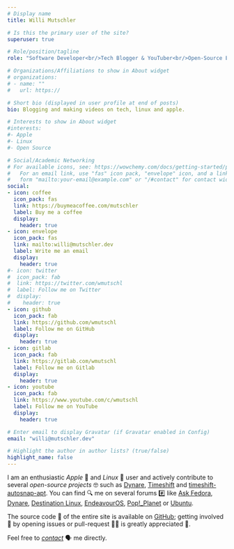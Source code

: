 ```yaml
---
# Display name
title: Willi Mutschler

# Is this the primary user of the site?
superuser: true

# Role/position/tagline
role: "Software Developer<br/>Tech Blogger & YouTuber<br/>Open-Source Enthusiast"

# Organizations/Affiliations to show in About widget
# organizations:
# - name: ""
#   url: https://

# Short bio (displayed in user profile at end of posts)
bio: Blogging and making videos on tech, linux and apple.

# Interests to show in About widget
#interests:
#- Apple
#- Linux
#- Open Source

# Social/Academic Networking
# For available icons, see: https://wowchemy.com/docs/getting-started/page-builder/#icons
#   For an email link, use "fas" icon pack, "envelope" icon, and a link in the
#   form "mailto:your-email@example.com" or "/#contact" for contact widget.
social:
- icon: coffee
  icon_pack: fas
  link: https://buymeacoffee.com/mutschler
  label: Buy me a coffee
  display:
    header: true
- icon: envelope
  icon_pack: fas
  link: mailto:willi@mutschler.dev
  label: Write me an email
  display:
    header: true
#- icon: twitter
#  icon_pack: fab
#  link: https://twitter.com/wmutschl
#  label: Follow me on Twitter
#  display:
#    header: true
- icon: github
  icon_pack: fab
  link: https://github.com/wmutschl
  label: Follow me on GitHub
  display:
    header: true
- icon: gitlab
  icon_pack: fab
  link: https://gitlab.com/wmutschl
  label: Follow me on Gitlab
  display:
    header: true
- icon: youtube
  icon_pack: fab
  link: https://www.youtube.com/c/wmutschl
  label: Follow me on YouTube
  display:
    header: true

# Enter email to display Gravatar (if Gravatar enabled in Config)
email: "willi@mutschler.dev"

# Highlight the author in author lists? (true/false)
highlight_name: false
---
```

I am an enthusiastic *Apple* 🍏 and *Linux* 🐧 user and actively contribute to several *open-source projects* 🤓 such as [Dynare](https://dynare.org), [Timeshift](https://github.com/wmutschl/timeshift) and [timeshift-autosnap-apt](https://github.com/wmutschl/timeshift-autosnap-apt). You can find 🔍 me on several forums #️⃣ like [Ask Fedora](https://ask.fedoraproject.org/u/wmutschl), [Dynare](https://forum.dynare.org/u/wmutschl), [Destination Linux](https://discourse.destinationlinux.network/u/wmutschl/), [EndeavourOS](https://forum.endeavouros.com/u/wmutschl), [Pop!_Planet](https://pop-planet.info/forums/members/wmutschl.104) or [Ubuntu](https://discourse.ubuntu.com/u/wmutschl).

The source code 📜 of the entire site is available on [GitHub](https://github.com/wmutschl/mutschler.dev); getting involved 👋 by opening issues or pull-request 🧑‍💻 is greatly appreciated 🙏. 

Feel free to *[contact](mailto:willi@mutschler.dev)* 🗣️ me directly.